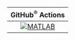 | **GitHub<sup>&reg;</sup>&nbsp;Actions** | 
|:--------------------------:|
| [![MATLAB](https://github.com/YOUR_USERNAME_HERE/ci-configuration-examples/actions/workflows/ci.yml/badge.svg)](https://github.com/YOUR_USERNAME_HERE/ci-configuration-examples/actions/workflows/ci.yml) |